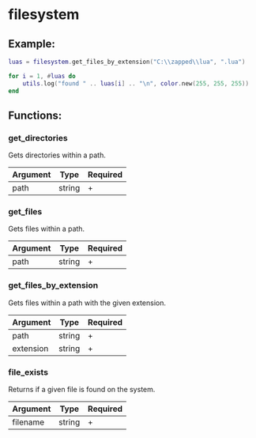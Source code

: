 # filesystem

## Example:

```lua
luas = filesystem.get_files_by_extension("C:\\zapped\\lua", ".lua")

for i = 1, #luas do
    utils.log("found " .. luas[i] .. "\n", color.new(255, 255, 255))
end
```

## Functions:

### get_directories

Gets directories within a path.

| Argument | Type   | Required |
| -------- | ------ | -------- |
| path     | string | +        |

### get_files

Gets files within a path.

| Argument | Type   | Required |
| -------- | ------ | -------- |
| path     | string | +        |

### get_files_by_extension

Gets files within a path with the given extension.

| Argument  | Type   | Required |
| --------- | ------ | -------- |
| path      | string | +        |
| extension | string | +        |

### file_exists

Returns if a given file is found on the system.

| Argument | Type   | Required |
| -------- | ------ | -------- |
| filename | string | +        |
